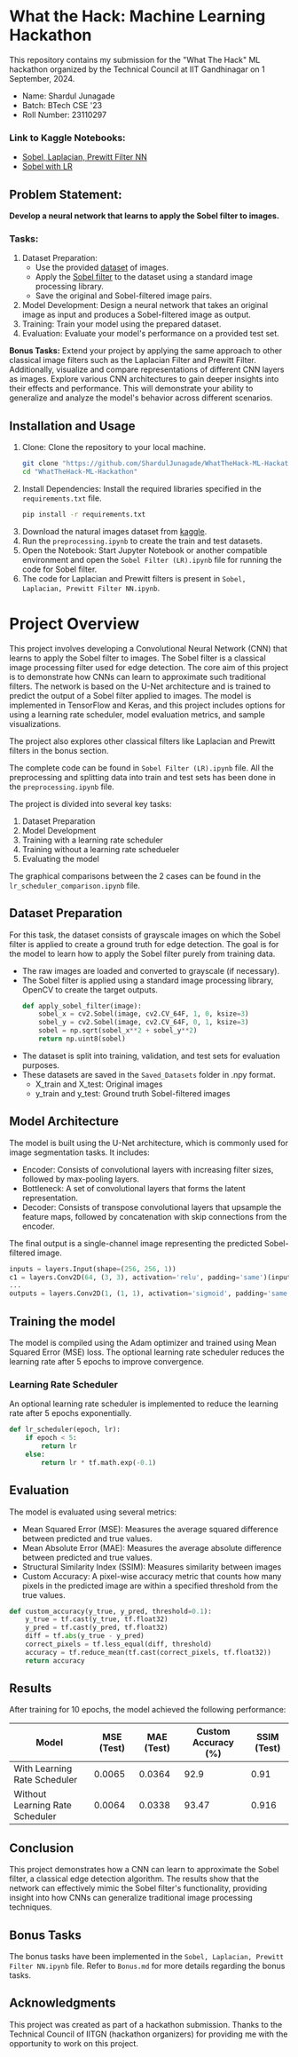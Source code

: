 # What the Hack: Machine Learning Hackathon

This repository contains my submission for the "What The Hack" ML hackathon organized by the Technical Council at IIT Gandhinagar on 1 September, 2024.

- Name: Shardul Junagade
- Batch: BTech CSE '23
- Roll Number: 23110297

### Link to Kaggle Notebooks: 
- [Sobel, Laplacian, Prewitt Filter NN](https://www.kaggle.com/code/sharduljunagade/sobel-laplacian-prewitt-filter-nn)
- [Sobel with LR](https://www.kaggle.com/code/sharduljunagade/sobel-filter-nn-lr) 

## Problem Statement:
**Develop a neural network that learns to apply the Sobel filter to images.**

### Tasks:
1. Dataset Preparation:
    - Use the provided [dataset](https://www.kaggle.com/datasets/prasunroy/natural-images) of images.
    - Apply the [Sobel filter](https://en.wikipedia.org/wiki/Sobel_operator) to the dataset using a standard image processing library.
    - Save the original and Sobel-filtered image pairs.
2. Model Development:
Design a neural network that takes an original image as input and produces a Sobel-filtered image as output.
3. Training:
Train your model using the prepared dataset.
4. Evaluation:
Evaluate your model's performance on a provided test set.

**Bonus Tasks:** 
Extend your project by applying the same approach to other classical image filters such as the Laplacian Filter and Prewitt Filter. Additionally, visualize and compare representations of different CNN layers as images. Explore various CNN architectures to gain deeper insights into their effects and performance. This will demonstrate your ability to generalize and analyze the model's behavior across different scenarios.


## Installation and Usage
1. Clone: Clone the repository to your local machine.
    ```bash
    git clone "https://github.com/ShardulJunagade/WhatTheHack-ML-Hackathon.git"
    cd "WhatTheHack-ML-Hackathon"
    ```
2. Install Dependencies: Install the required libraries specified in the `requirements.txt` file.
    ```bash
    pip install -r requirements.txt
    ```
3. Download the natural images dataset from [kaggle](https://www.kaggle.com/datasets/prasunroy/natural-images).
4. Run the `preprocessing.ipynb` to create the train and test datasets.
5. Open the Notebook: Start Jupyter Notebook or another compatible environment and open the `Sobel Filter (LR).ipynb` file for running the code for Sobel filter.
6. The code for Laplacian and Prewitt filters is present in `Sobel, Laplacian, Prewitt Filter NN.ipynb`.


#
# Project Overview

This project involves developing a Convolutional Neural Network (CNN) that learns to apply the Sobel filter to images. The Sobel filter is a classical image processing filter used for edge detection. The core aim of this project is to demonstrate how CNNs can learn to approximate such traditional filters. The network is based on the U-Net architecture and is trained to predict the output of a Sobel filter applied to images. The model is implemented in TensorFlow and Keras, and this project includes options for using a learning rate scheduler, model evaluation metrics, and sample visualizations.

The project also explores other classical filters like Laplacian and Prewitt filters in the bonus section.

The complete code can be found in `Sobel Filter (LR).ipynb` file. All the preprocessing and splitting data into train and test sets has been done in the `preprocessing.ipynb` file.

The project is divided into several key tasks:

1. Dataset Preparation
2. Model Development
3. Training with a learning rate scheduler
4. Training without a learning rate schedueler
5. Evaluating the model

The graphical comparisons between the 2 cases can be found in the `lr_scheduler_comparison.ipynb` file.


## Dataset Preparation
For this task, the dataset consists of grayscale images on which the Sobel filter is applied to create a ground truth for edge detection. The goal is for the model to learn how to apply the Sobel filter purely from training data.


- The raw images are loaded and converted to grayscale (if necessary).
- The Sobel filter is applied using a standard image processing library, OpenCV to create the target outputs.
    ```py
    def apply_sobel_filter(image):
        sobel_x = cv2.Sobel(image, cv2.CV_64F, 1, 0, ksize=3)
        sobel_y = cv2.Sobel(image, cv2.CV_64F, 0, 1, ksize=3)
        sobel = np.sqrt(sobel_x**2 + sobel_y**2)
        return np.uint8(sobel)
    ```
- The dataset is split into training, validation, and test sets for evaluation purposes.
- These datasets are saved in the `Saved_Datasets` folder in .npy format.
    - X_train and X_test: Original images
    - y_train and y_test: Ground truth Sobel-filtered images


## Model Architecture
The model is built using the U-Net architecture, which is commonly used for image segmentation tasks. It includes:

- Encoder: Consists of convolutional layers with increasing filter sizes, followed by max-pooling layers.
- Bottleneck: A set of convolutional layers that forms the latent representation.
- Decoder: Consists of transpose convolutional layers that upsample the feature maps, followed by concatenation with skip connections from the encoder.

The final output is a single-channel image representing the predicted Sobel-filtered image.
```py
inputs = layers.Input(shape=(256, 256, 1))
c1 = layers.Conv2D(64, (3, 3), activation='relu', padding='same')(inputs)
...
outputs = layers.Conv2D(1, (1, 1), activation='sigmoid', padding='same')(c5)

```

## Training the model
The model is compiled using the Adam optimizer and trained using Mean Squared Error (MSE) loss. The optional learning rate scheduler reduces the learning rate after 5 epochs to improve convergence.


### Learning Rate Scheduler
An optional learning rate scheduler is implemented to reduce the learning rate after 5 epochs exponentially.
```py
def lr_scheduler(epoch, lr):
    if epoch < 5:
        return lr
    else:
        return lr * tf.math.exp(-0.1)
```

## Evaluation
The model is evaluated using several metrics:

- Mean Squared Error (MSE): Measures the average squared difference between predicted and true values.
- Mean Absolute Error (MAE): Measures the average absolute difference between predicted and true values.
- Structural Similarity Index (SSIM): Measures similarity between images
- Custom Accuracy: A pixel-wise accuracy metric that counts how many pixels in the predicted image are within a specified threshold from the true values.
```py
def custom_accuracy(y_true, y_pred, threshold=0.1):
    y_true = tf.cast(y_true, tf.float32)
    y_pred = tf.cast(y_pred, tf.float32)
    diff = tf.abs(y_true - y_pred)
    correct_pixels = tf.less_equal(diff, threshold)
    accuracy = tf.reduce_mean(tf.cast(correct_pixels, tf.float32))
    return accuracy
```

## Results

After training for 10 epochs, the model achieved the following performance:

| Model                          | MSE (Test) | MAE (Test) | Custom Accuracy (%) | SSIM (Test) |
|--------------------------------|------------|------------|---------------------|-------------|
| With Learning Rate Scheduler   | 0.0065     | 0.0364     | 92.9              | 0.91        |
| Without Learning Rate Scheduler| 0.0064     | 0.0338    | 93.47               | 0.916        |



## Conclusion

This project demonstrates how a CNN can learn to approximate the Sobel filter, a classical edge detection algorithm. The results show that the network can effectively mimic the Sobel filter's functionality, providing insight into how CNNs can generalize traditional image processing techniques.

## Bonus Tasks
The bonus tasks have been implemented in the `Sobel, Laplacian, Prewitt Filter NN.ipynb` file. Refer to `Bonus.md` for more details regarding the bonus tasks.




## Acknowledgments
This project was created as part of a hackathon submission. Thanks to the Technical Council of IITGN (hackathon organizers) for providing me with the opportunity to work on this project.